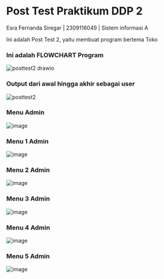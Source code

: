 # Post Test Praktikum DDP 2

Esra Fernanda Siregar | 2309116049 | Sistem informasi A

Ini adalah Post Test 2, yaitu membuat program bertema Toko

### Ini adalah FLOWCHART Program

![posttest2 drawio](https://github.com/Rregar7/posttest2/assets/105256294/5c49b7a1-f8e3-410f-b049-5a19ae367b74)

### Output dari awal hingga akhir sebagai user

![posttest2](https://github.com/Rregar7/posttest2/assets/105256294/fe82ecc6-a938-4a2f-ae5a-2caf21903118)

### Menu Admin

![image](https://github.com/Rregar7/posttest2/assets/105256294/f7a0df22-ba98-4cd6-a880-ae7e3d19aa0d)

### Menu 1 Admin

![image](https://github.com/Rregar7/posttest2/assets/105256294/46f75025-d69c-48e1-8613-bf8d5b55e8de)

### Menu 2 Admin

![image](https://github.com/Rregar7/posttest2/assets/105256294/d27af10c-4292-4342-85e7-99b94517667b)

### Menu 3 Admin

![image](https://github.com/Rregar7/posttest2/assets/105256294/f3762d98-56bc-4291-b69a-7ac53defa2e4)

### Menu 4 Admin

![image](https://github.com/Rregar7/posttest2/assets/105256294/1bf0bf74-9595-4a8e-b6ac-5c69cd3bc19e)

### Menu 5 Admin

![image](https://github.com/Rregar7/posttest2/assets/105256294/0af024f6-ebaa-4c18-b6b1-b61808199baf)
